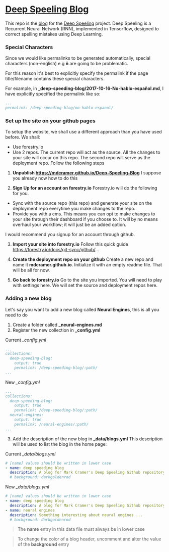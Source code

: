# [Deep Speeling Blog](https://mdcramer.github.io/Deep-Speeling-Blog/)

This repo is the [blog](https://mdcramer.github.io/Deep-Speeling-Blog/) for the [Deep Speeling](https://github.com/mdcramer/Deep-Speeling) project. Deep Speeling is a Recurrent Neural Network (RNN), implemented in Tensorflow, designed to correct spelling mistakes using Deep Learning.

### Special Characters
Since we would like permalinks to be generated automatically, special characters (non-english) e.g **ñ** are going to be problematic.

For this reason it's best to explicitly specify the permalink if the page title/filename contains these special characters.

For example, in **_deep-speeding-blog/2017-10-16-No-hablo-español.md**, I have explicitly specified the permalink like so:

```yaml
...
permalink: /deep-speeding-blog/no-hablo-espanol/
```

### Set up the site on your github pages
To setup the website, we shall use a different approach than you have used before. We shall:
* Use forestry.io
* Use 2 repos. The current repo will act as the source. All the changes to your site will occur on this repo. The second repo will serve as the deployment repo. Follow the following steps

1. **Unpublish https://mdcramer.github.io/Deep-Speeling-Blog**
I suppose you already  now how to do this

2. **Sign Up for an account on forestry.io**
Forestry.io will do the following for you.
* Sync with the source repo (this repo) and generate your site on the deployment repo everytime you make changes to the repo.
* Provide you with a cms. This means you can opt to make changes to your site through their dashboard if you choose to. It will by no means overhaul your workflow; it will just be an added option.

I would recommend you signup for an account through github.

3. **Import your site into forestry.io**
Follow this quick guide https://forestry.io/docs/git-sync/github/...

4. **Create the deployment repo on your github**
Create a new repo and name it **mdcramer.github.io**. Initialize it with an empty readme file. That will be all for now.

5. **Go back to forestry.io**
Go to the site you imported. You will need to play with settings here. We will set the source and deployment repos here.


### Adding a new blog
Let's say you want to add a new blog called **Neural Engines**, this is all you need to do
 
1. Create a folder called **_neural-engines.md**
2. Register the new collection in **_config.yml**

Current *_config.yml*
```yaml
...
collections:
  deep-speeding-blog:
    output: true
    permalink: /deep-speeding-blog/:path/
...
```

New *_config.yml*
```yaml
...
collections:
  deep-speeding-blog:
    output: true
    permalink: /deep-speeding-blog/:path/
  neural-engines:
    output: true
    permalink: /neural-engines/:path/
...
```
3. Add the description of the new blog in **_data/blogs.yml**
This description will be used to list the blog in the home page:

Current *_data/blogs.yml*
```yaml
# [name] values should be written in lower case
- name: deep speeding blog
  description: A blog for Mark Cramer's Deep Speeling Github repository. Recurrent neural network (RNN) using Tensorflow designed to correct spelling mistakes.
  # background: darkgoldenrod
```
New *_data/blogs.yml*
```yaml
# [name] values should be written in lower case
- name: deep speeding blog
  description: A blog for Mark Cramer's Deep Speeling Github repository. Recurrent neural network (RNN) using Tensorflow designed to correct spelling mistakes.
- name: neural engines
  description: Something interesting about neural engines ...
  # background: darkgoldenrod
```

> The **name** entry in this data file must always be in lower case

> To change the color of a blog header, uncomment and alter the value of the **background** entry